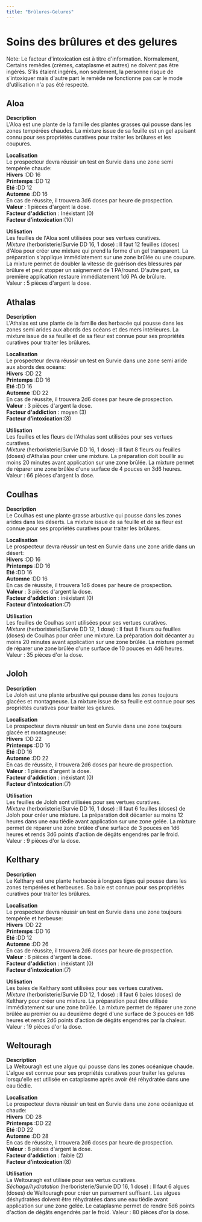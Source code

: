 ```yaml
---
title: "Brûlures-Gelures"
---
```

# Soins des brûlures et des gelures

Note: Le facteur d'intoxication est à titre d'information. Normalement, Certains remèdes (crèmes, cataplasme et autres) ne doivent pas être ingérés. S'ils étaient ingérés, non seulement, la personne risque de s'intoxiquer mais d'autre part le remède ne fonctionne pas car le mode d'utilisation n'a pas été respecté.  

## Aloa
**Description**  
L'Aloa est une plante de la famille des plantes grasses qui pousse dans les zones tempérées chaudes. La mixture issue de sa feuille est un gel apaisant connu pour ses propriétés curatives pour traiter les brûlures et les coupures.   

**Localisation**  
Le prospecteur devra réussir un test en Survie dans une zone semi tempérée chaude:  
**Hivers** :DD 16  
**Printemps** :DD 12  
**Eté** :DD 12   
**Automne** :DD 16    
En cas de réussite, il trouvera 3d6 doses par heure de prospection.  
**Valeur** : 1 pièces d'argent la dose.  
**Facteur d'addiction** : Inéxistant (0)  
**Facteur d’intoxication**:(10)  

**Utilisation**  
Les feuilles de l'Aloa sont utilisées pour ses vertues curatives.  
*Mixture* (herboristerie/Survie DD 16, 1 dose) : Il faut 12 feuilles (doses) d'Aloa pour créer une mixture qui prend la forme d'un gel transparent. La préparation s'applique immédiatement sur une zone brûlée ou une coupure. La mixture permet de doubler la vitesse de guérison des blessures par brûlure et peut stopper un saignement de 1 PA/round. D'autre part, sa première application restaure immédiatement 1d6 PA de brûlure.   
Valeur : 5 pièces d'argent la dose.

## Athalas
**Description**  
L'Athalas est une plante de la famille des herbacée qui pousse dans les zones semi arides aux abords des océans et des mers intérieures. La mixture issue de sa feuille et de sa fleur est connue pour ses propriétés curatives pour traiter les brûlures.   

**Localisation**  
Le prospecteur devra réussir un test en Survie dans une zone semi aride aux abords des océans:  
**Hivers** :DD 22  
**Printemps** :DD 16  
**Eté** :DD 16   
**Automne** :DD 22    
En cas de réussite, il trouvera 2d6 doses par heure de prospection.  
**Valeur** : 3 pièces d'argent la dose.  
**Facteur d'addiction** : moyen (3)  
**Facteur d’intoxication**:(8)  

**Utilisation**  
Les feuilles et les fleurs de l'Athalas sont utilisées pour ses vertues curatives.  
*Mixture* (herboristerie/Survie DD 16, 1 dose) : Il faut 8 fleurs ou feuilles (doses) d'Athalas pour créer une mixture. La préparation doit bouillir au moins 20 minutes avant application sur une zone brûlée. La mixture permet de réparer une zone brûlée d'une surface de 4 pouces en 3d6 heures.
Valeur : 66 pièces d'argent la dose.   

## Coulhas
**Description**  
Le Coulhas est une plante grasse arbustive qui pousse dans les zones arides dans les déserts. La mixture issue de sa feuille et de sa fleur est connue pour ses propriétés curatives pour traiter les brûlures.   

**Localisation**  
Le prospecteur devra réussir un test en Survie dans une zone aride dans un désert:  
**Hivers** :DD 16  
**Printemps** :DD 16  
**Eté** :DD 16   
**Automne** :DD 16    
En cas de réussite, il trouvera 1d6 doses par heure de prospection.  
**Valeur** : 3 pièces d'argent la dose.  
**Facteur d'addiction** : inéxistant (0)  
**Facteur d’intoxication**:(7)  

**Utilisation**  
Les feuilles de Coulhas sont utilisées pour ses vertues curatives.  
*Mixture* (herboristerie/Survie DD 12, 1 dose) : Il faut 8 fleurs ou feuilles (doses) de Coulhas pour créer une mixture. La préparation doit décanter au moins 20 minutes avant application sur une zone brûlée. La mixture permet de réparer une zone brûlée d'une surface de 10 pouces en 4d6 heures.
Valeur : 35 pièces d'or la dose.   

## Joloh
**Description**  
Le Joloh est une plante arbustive qui pousse dans les zones toujours glacées et montagneuse. La mixture issue de sa feuille est connue pour ses propriétés curatives pour traiter les gelures.   

**Localisation**  
Le prospecteur devra réussir un test en Survie dans une zone toujours glacée et montagneuse:  
**Hivers** :DD 22  
**Printemps** :DD 16  
**Eté** :DD 16   
**Automne** :DD 22    
En cas de réussite, il trouvera 2d6 doses par heure de prospection.  
**Valeur** : 1 pièces d'argent la dose.  
**Facteur d'addiction** : inéxistant (0)  
**Facteur d’intoxication**:(7)  

**Utilisation**  
Les feuilles de Joloh sont utilisées pour ses vertues curatives.  
*Mixture* (herboristerie/Survie DD 16, 1 dose) : Il faut 6 feuilles (doses) de Joloh pour créer une mixture. La préparation doit décanter au moins 12 heures dans une eau tiédie avant application sur une zone gelée. La mixture permet de réparer une zone brûlée d'une surface de 3 pouces en 1d6 heures et rends 3d6 points d'action de dégâts engendrés par le froid.
Valeur : 9 pièces d'or la dose.

## Kelthary
**Description**  
Le Kelthary est une plante herbacée à longues tiges qui pousse dans les zones tempérées et herbeuses. Sa baie est connue pour ses propriétés curatives pour traiter les brûlures.   

**Localisation**  
Le prospecteur devra réussir un test en Survie dans une zone toujours tempérée et herbeuse:  
**Hivers** :DD 22  
**Printemps** :DD 16  
**Eté** :DD 12   
**Automne** :DD 26    
En cas de réussite, il trouvera 2d6 doses par heure de prospection.  
**Valeur** : 6 pièces d'argent la dose.  
**Facteur d'addiction** : inéxistant (0)  
**Facteur d’intoxication**:(7)  

**Utilisation**  
Les baies de Kelthary sont utilisées pour ses vertues curatives.  
*Mixture* (herboristerie/Survie DD 12, 1 dose) : Il faut 6 baies (doses) de Kelthary pour créer une mixture. La préparation peut être utilisée immédiatement sur une zone brûlée. La mixture permet de réparer une zone brûlée au premier ou au deuxième degré d'une surface de 3 pouces en 1d6 heures et rends 2d6 points d'action de dégâts engendrés par la chaleur.
Valeur : 19 pièces d'or la dose.

## Weltouragh
**Description**  
La Weltouragh est une algue qui pousse dans les zones océanique chaude. L'algue est connue pour ses propriétés curatives pour traiter les gelures lorsqu'elle est utilisée en cataplasme après avoir été réhydratée dans une eau tiédie.   

**Localisation**  
Le prospecteur devra réussir un test en Survie dans une zone océanique et chaude:  
**Hivers** :DD 28  
**Printemps** :DD 22  
**Eté** :DD 22   
**Automne** :DD 28    
En cas de réussite, il trouvera 2d6 doses par heure de prospection.  
**Valeur** : 8 pièces d'argent la dose.  
**Facteur d'addiction** : faible (2)  
**Facteur d’intoxication**:(8)  

**Utilisation**  
La Weltouragh est utilisée pour ses vertus curatives.  
*Séchage/hydratation* (herboristerie/Survie DD 16, 1 dose) : Il faut 6 algues (doses) de Weltouragh pour créer un pansement suffisant. Les algues déshydratées doivent être réhydratées dans une eau tiédie avant application sur une zone gelée. Le cataplasme permet de rendre 5d6 points d'action de dégâts engendrés par le froid.
Valeur : 80 pièces d'or la dose.  
